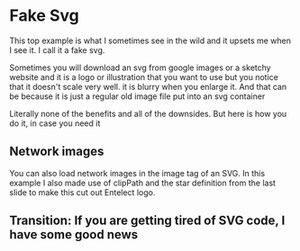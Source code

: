 # Fake Svg

This top example is what I sometimes see in the wild and it upsets me when I see it. I call it a fake svg.

Sometimes you will download an svg from google images or a sketchy website and it is a logo or illustration that you want to use but you notice that it doesn't scale very well. it is blurry when you enlarge it. And that can be because it is just a regular old image file put into an svg container

Literally none of the benefits and all of the downsides. But here is how you do it, in case you need it

## Network images

You can also load network images in the image tag of an SVG. In this example I also made use of clipPath and the star definition from the last slide to make this cut out Entelect logo.

## Transition: If you are getting tired of SVG code, I have some good news
